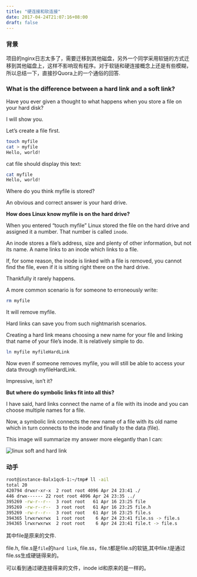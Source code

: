 ```yaml
---
title: "硬连接和软连接"
date: 2017-04-24T21:07:16+08:00
draft: false
---
```

### 背景
项目的nginx日志太多了，需要迁移到其他磁盘，另外一个同学采用软链的方式迁移到其他磁盘上，这样不影响现有程序。对于软链和硬连接概念上还是有些模糊，所以总结一下，直接抄Quora上的一个通俗的回答.

### What is the difference between a hard link and a soft link?
Have you ever given a thought to what happens when you store a file on your hard disk?

I will show you.

Let’s create a file first.

```bash
touch myfile
cat > myfile
Hello, world!
```

cat file should display this text:
```bash
cat myfile
Hello, world!
```

Where do you think myfile is stored?

An obvious and correct answer is your hard drive.

**How does Linux know myfile is on the hard drive?**

When you entered “touch myfile” Linux stored the file on the hard drive and assigned it a number. That number is called `inode`.

An inode stores a file’s address, size and plenty of other information, but not its name. A name links to an inode which links to a file.

If, for some reason, the inode is linked with a file is removed, you cannot find the file, even if it is sitting right there on the hard drive.

Thankfully it rarely happens.

A more common scenario is for someone to erroneously write:

```bash
rm myfile
```

It will remove myfile.

Hard links can save you from such nightmarish scenarios.

Creating a hard link means choosing a new name for your file and linking that name of your file’s inode. It is relatively simple to do.

```bash
ln myfile myfileHardLink
```

Now even if someone removes myfile, you will still be able to access your data through myfileHardLink.

Impressive, isn’t it?

**But where do symbolic links fit into all this?**

I have said, hard links connect the name of a file with its inode and you can choose multiple names for a file.

Now, a symbolic link connects the new name of a file with its old name which in turn connects to the inode and finally to the data (file).

This image will summarize my answer more elegantly than I can:

![linux soft and hard link](../../img/201704/linux_link.jpeg)


### 动手
```bash
root@instance-8alx1qc6-1:~/tmp# ll -ail
total 20
420794 drwxr-xr-x  2 root root 4096 Apr 24 23:41 ./
446 drwx------ 22 root root 4096 Apr 24 23:35 ../
395269 -rw-r--r--  3 root root   61 Apr 16 23:25 file
395269 -rw-r--r--  3 root root   61 Apr 16 23:25 file.h
395269 -rw-r--r--  3 root root   61 Apr 16 23:25 file.s
394365 lrwxrwxrwx  1 root root    6 Apr 24 23:41 file.ss -> file.s
394365 lrwxrwxrwx  2 root root    6 Apr 24 23:41 file.t -> file.s
```

其中file是原来的文件.

file.h, file.s是`file`的`hard link`, file.ss，file.t都是file.s的软链,其中file.t是通过file.ss生成硬链得来的。

可以看到通过硬连接得来的文件，inode id和原来的是一样的。
